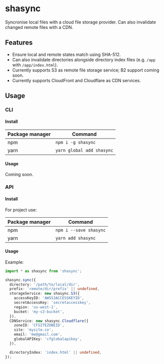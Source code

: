 # shasync

Syncronise local files with a cloud file storage provider. Can also invalidate changed remote files with a CDN.

## Features

- Ensure local and remote states match using SHA-512.
- Can also invalidate directories alongside directory index files (e.g. `/app` with `/app/index.html`).
- Currently supports S3 as remote file storage service; B2 support coming soon.
- Currently supports CloudFront and Cloudflare as CDN services.

## Usage

### CLI

#### Install

|Package manager|Command|
|---|---|
|npm|`npm i -g shasync`|
|yarn|`yarn global add shasync`|

#### Usage

Coming soon.

### API

#### Install

For project use:

|Package manager|Command|
|---|---|
|npm|`npm i --save shasync`|
|yarn|`yarn add shasync`|

#### Usage

Example:

```typescript
import * as shasync from 'shasync';

shasync.sync({
  directory: '/path/to/local/dir',
  prefix: 'remote/dir/prefix' || undefined,
  storageService: new shasync.S3({
    accessKeyID: 'AWSS3ACCESSKEYID',
    secretAccessKey: 'secretaccesskey',
    region: 'us-west-1',
    bucket: 'my-s3-bucket',
  }),
  CDNService: new shasync.Cloudflare({
    zoneID: 'CFSITEZONEID',
    site: 'mysite.co',
    email: 'me@gmail.com',
    globalAPIKey: 'cfglobalapikey',
  }),

  directoryIndex: 'index.html' || undefined,
});
```
